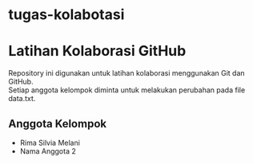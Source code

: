 # tugas-kolabotasi
# Latihan Kolaborasi GitHub 
 
Repository ini digunakan untuk latihan kolaborasi 
menggunakan Git dan GitHub.   
Setiap anggota kelompok diminta untuk melakukan 
perubahan pada file data.txt.   
 
## Anggota Kelompok 
- Rima Silvia Melani   
- Nama Anggota 2
